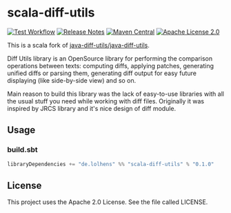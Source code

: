 # scala-diff-utils
[![Test Workflow](https://github.com/LolHens/scala-diff-utils/workflows/test/badge.svg)](https://github.com/LolHens/scala-diff-utils/actions?query=workflow%3Atest)
[![Release Notes](https://img.shields.io/github/release/LolHens/scala-diff-utils.svg?maxAge=3600)](https://github.com/LolHens/scala-diff-utils/releases/latest)
[![Maven Central](https://img.shields.io/maven-central/v/de.lolhens/scala-diff-utils_2.13)](https://search.maven.org/artifact/de.lolhens/scala-diff-utils_2.13)
[![Apache License 2.0](https://img.shields.io/github/license/LolHens/scala-diff-utils.svg?maxAge=3600)](https://www.apache.org/licenses/LICENSE-2.0)

This is a scala fork of [java-diff-utils/java-diff-utils](https://github.com/java-diff-utils/java-diff-utils).

Diff Utils library is an OpenSource library for performing the comparison operations between texts: computing diffs, applying patches, generating unified diffs or parsing them, generating diff output for easy future displaying (like side-by-side view) and so on.

Main reason to build this library was the lack of easy-to-use libraries with all the usual stuff you need while working with diff files. Originally it was inspired by JRCS library and it's nice design of diff module.

## Usage
### build.sbt
```sbt
libraryDependencies += "de.lolhens" %% "scala-diff-utils" % "0.1.0"
```

## License
This project uses the Apache 2.0 License. See the file called LICENSE.
